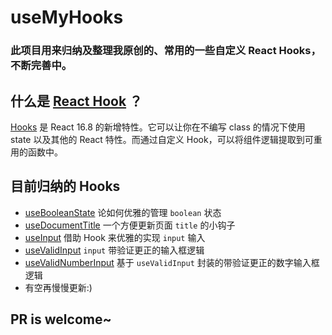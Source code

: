 # useMyHooks

### 此项目用来归纳及整理我原创的、常用的一些自定义 React Hooks，不断完善中。

## 什么是 [React Hook](https://reactjs.org/docs/hooks-intro.html) ？

[Hooks](https://reactjs.org/docs/hooks-intro.html) 是 React 16.8 的新增特性。它可以让你在不编写 class 的情况下使用 state 以及其他的 React 特性。而通过自定义 Hook，可以将组件逻辑提取到可重用的函数中。

## 目前归纳的 Hooks

- [useBooleanState](./useBooleanState/) 论如何优雅的管理 `boolean` 状态
- [useDocumentTitle](./useDocumentTitle/) 一个方便更新页面 `title` 的小钩子
- [useInput](./useInput/) 借助 Hook 来优雅的实现 `input` 输入
- [useValidInput](./useValidInput/) `input` 带验证更正的输入框逻辑
- [useValidNumberInput](./useValidNumberInput/) 基于 `useValidInput` 封装的带验证更正的数字输入框逻辑
- 有空再慢慢更新:) 
  
## PR is welcome~